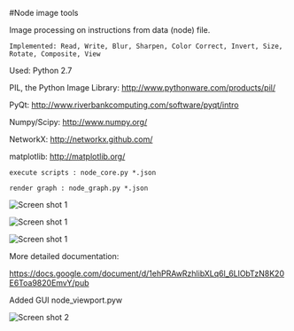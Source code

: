 #Node image tools 

Image processing on instructions from data (node) file.

    Implemented: Read, Write, Blur, Sharpen, Color Correct, Invert, Size, Rotate, Composite, View

Used: Python 2.7

PIL, the Python Image Library: http://www.pythonware.com/products/pil/

PyQt: http://www.riverbankcomputing.com/software/pyqt/intro

Numpy/Scipy: http://www.numpy.org/

NetworkX: http://networkx.github.com/

matplotlib: http://matplotlib.org/

    execute scripts : node_core.py *.json

    render graph : node_graph.py *.json

![Screen shot 1](https://raw.github.com/shrimo/node_image_tools/master/docs/figure_1.png)

![Screen shot 1](https://raw.github.com/shrimo/node_image_tools/master/docs/figure_2.png)

![Screen shot 1](https://raw.github.com/shrimo/node_image_tools/master/docs/figure_3.png)

More detailed documentation:

https://docs.google.com/document/d/1ehPRAwRzhlibXLq6l_6LlObTzN8K20E6Toa9820EmvY/pub

Added GUI node_viewport.pyw

![Screen shot 2](https://raw.github.com/shrimo/node_image_tools/master/docs/node_viewport.png)

